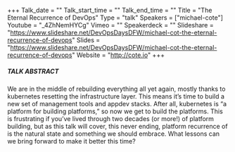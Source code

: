 +++
Talk_date = ""
Talk_start_time = ""
Talk_end_time = ""
Title = "The Eternal Recurrence of DevOps"
Type = "talk"
Speakers = ["michael-cote"]
Youtube = "_4ZhNemHYCg"
Vimeo = ""
Speakerdeck = ""
Slideshare = "https://www.slideshare.net/DevOpsDaysDFW/michael-cot-the-eternal-recurrence-of-devops"
Slides = "https://www.slideshare.net/DevOpsDaysDFW/michael-cot-the-eternal-recurrence-of-devops"
Website = "http://cote.io"
+++

##### TALK ABSTRACT

We are in the middle of rebuilding everything all yet again, mostly thanks to kubernetes resetting the infrastructure layer. This means it’s time to build a new set of management tools and appdev stacks. After all, kubernetes is “a platform for building platforms,” so now we get to build the platforms. This is frustrating if you’ve lived through two decades (or more!) of platform building, but as this talk will cover, this never ending, platform recurrence of is the natural state and something we should embrace. What lessons can we bring forward to make it better this time?
